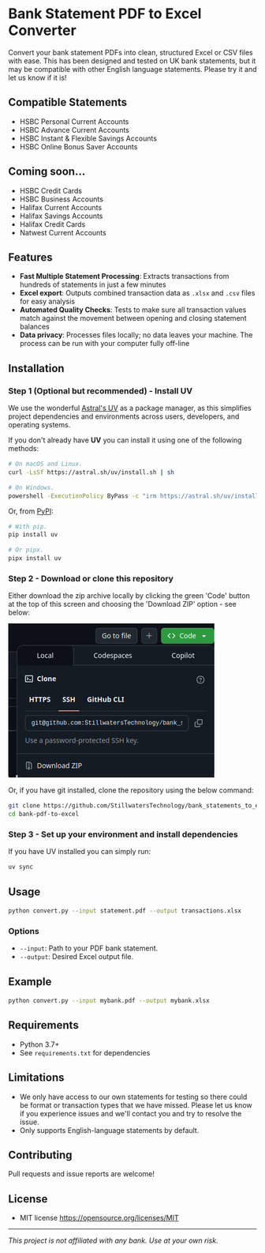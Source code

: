 # Bank Statement PDF to Excel Converter

Convert your bank statement PDFs into clean, structured Excel or CSV files with ease.
This has been designed and tested on UK bank statements, but it may be compatible with other English language statements.  Please try it and let us know if it is!

## Compatible Statements
- HSBC Personal Current Accounts
- HSBC Advance Current Accounts
- HSBC Instant & Flexible Savings Accounts
- HSBC Online Bonus Saver Accounts

## Coming soon...
- HSBC Credit Cards
- HSBC Business Accounts
- Halifax Current Accounts
- Halifax Savings Accounts
- Halifax Credit Cards
- Natwest Current Accounts

## Features

- **Fast Multiple Statement Processing**: Extracts transactions from hundreds of statements in just a few minutes
- **Excel export**: Outputs combined transaction data as `.xlsx` and `.csv` files for easy analysis
- **Automated Quality Checks**: Tests to make sure all transaction values match against the movement between opening and closing statement balances
- **Data privacy**: Processes files locally; no data leaves your machine. The process can be run with your computer fully off-line

## Installation

### Step 1 (Optional but recommended) - Install UV
We use the wonderful [Astral's UV](https://github.com/astral-sh/uv) as a package manager, as this simplifies project dependencies and environments across users, developers, and operating systems.

If you don't already have **UV** you can install it using one of the following methods:

```bash
# On macOS and Linux.
curl -LsSf https://astral.sh/uv/install.sh | sh
```

```bash
# On Windows.
powershell -ExecutionPolicy ByPass -c "irm https://astral.sh/uv/install.ps1 | iex"
```

Or, from [PyPI](https://pypi.org/project/uv/):

```bash
# With pip.
pip install uv
```

```bash
# Or pipx.
pipx install uv
```

### Step 2 - Download or clone this repository

Either download the zip archive locally by clicking the green 'Code' button at the top of this screen and choosing the 'Download ZIP' option - see below:

![alt text](image.png)

Or, if you have git installed, clone the repository using the below command:
    
```bash
git clone https://github.com/StillwatersTechnology/bank_statements_to_excel.git
cd bank-pdf-to-excel
```

### Step 3 - Set up your environment and install dependencies

If you have UV installed you can simply run:

```bash
uv sync
```

## Usage

```bash
python convert.py --input statement.pdf --output transactions.xlsx
```

### Options

- `--input`: Path to your PDF bank statement.
- `--output`: Desired Excel output file.

## Example

```bash
python convert.py --input mybank.pdf --output mybank.xlsx
```

## Requirements

- Python 3.7+
- See `requirements.txt` for dependencies


## Limitations

- We only have access to our own statements for testing so there could be format or transaction types that we have missed.  Please let us know if you experience issues and we'll contact you and try to resolve the issue.
- Only supports English-language statements by default.

## Contributing

Pull requests and issue reports are welcome!

## License

- MIT license <https://opensource.org/licenses/MIT>

---

*This project is not affiliated with any bank. Use at your own risk.*